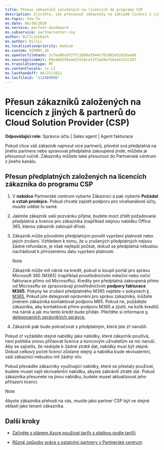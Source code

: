 ```yaml
---
title: Přesun zákazníků založených na licencích do programu CSP
description: Zjistěte, jak přesunout zákazníky na základě licencí z jiných kanálů nebo jiného partnera do Cloud Solution Provider (CSP) v Partnerské centrum.
ms.topic: how-to
ms.date: 06/30/2020
ms.service: partner-dashboard
ms.subservice: partnercenter-csp
author: BillLinzbach
ms.author: BillLi
ms.localizationpriority: medium
ms.custom: SEOMAY.20
ms.openlocfilehash: 2cfea9bc672ff12868a7944cf81601e5292dae80
ms.sourcegitcommit: 09eabb559aae25518caf3f2a59ef16a3e123c207
ms.translationtype: MT
ms.contentlocale: cs-CZ
ms.lasthandoff: 06/23/2021
ms.locfileid: "112489896"
---
```

# <a name="move-license-based-customers-from-other-channels--partners-to-the-cloud-solution-provider-csp-program"></a>Přesun zákazníků založených na licencích z jiných & partnerů do Cloud Solution Provider (CSP)

**Odpovídající role:** Správce účtu | Sales agent | Agent fakturace

Pokud chce váš zákazník najmout více partnerů, převést svá předplatná na jiného partnera nebo spravovat předplatná zakoupená jinde, můžete je přesunout ručně. Zákazníky můžete také přesunout do Partnerské centrum z jiného kanálu.

## <a name="move-your-customers-license-based-subscriptions-to-the-csp-program"></a>Přesun předplatných založených na licencích zákazníka do programu CSP

1. V **nabídce** Partnerské centrum vyberte Zákazníci a pak vyberte **Požádat o vztah prodejce.** Pokud chcete zajistit podporu pro vícekanálové účty, musíte udělat to samé.

2. Jakmile zákazník vaši pozvánku přijme, budete moct zřídit požadovaná předplatná a licence pro zákazníka (například stejnou nabídku Office 365, kterou zákazník zakoupil dříve).

3. Zákazník může původním předplatným povolit vypršení platnosti nebo jejich zrušení. Vzhledem k tomu, že u zrušených předplatných nejsou žádné refundace, je však nejlepší počkat, dokud se předplatná nebudou nachádovat k přirozenému datu vypršení platnosti.


   >[!NOTE]
   >Zákazník může mít nárok na kredit, pokud si koupil portál pro správu Microsoft 365 (M365) (například prostřednictvím měsíční nebo roční fakturace přímo od Microsoftu). Kredity pro předplatná zakoupená přímo od Microsoftu se zpracovávají prostřednictvím **podpory fakturace M365.** Pokyny ke zrušení předplatného M365 najdete v pokynech [k M365.](/microsoft-365/commerce/subscriptions/cancel-your-subscription) Pokud jste delegovali oprávnění pro správu zákazníka, můžete jménem zákazníka kontaktovat podporu M65. Pokud ne, požádejte zákazníka, aby kontaktoval přímo podporu M365 a zjistil, na kolik kreditů má nárok a jak mu tento kredit bude přidán. Přečtěte si informace [o delegovaných oprávněních správce.](customers-revoke-admin-privileges.md)


4. Zákazník pak bude pokračovat s předplatným, která jste zř narušili.

Pokud zř vyžádáte stejné nabídky jako nabídky, které zákazník používá, není potřeba znovu přiřaovat licence a koncovým uživatelům se nic neruší. Aby se zajistilo, že nedojde k žádné ztrátě dat, nabídky musí být stejné. Dokud celkový počet licencí zůstane stejný a nabídka bude ekvivalentní, vaši zákazníci nebudou mít žádný vliv.

Pokud převádíte zákazníky využívající nabídky, které se přestaly používat, budete muset najít ekvivalentní nabídku, abyste zabránili ztrátě dat. Pokud zákazníka přesunete na jinou nabídku, budete muset aktualizovat jeho přiřazení licencí.

>[!NOTE]
> Abyste zákazníka přehodí na vás, musíte jako partner CSP být ve stejné oblasti jako tenant zákazníka.

## <a name="next-steps"></a>Další kroky

- [Začněte s plánem Azure používat tarify s platbou podle tarifů](azure-plan-get-started.md)
 

- [Různé způsoby práce s ostatními partnery v Partnerské centrum](work-with-other-partners.md)